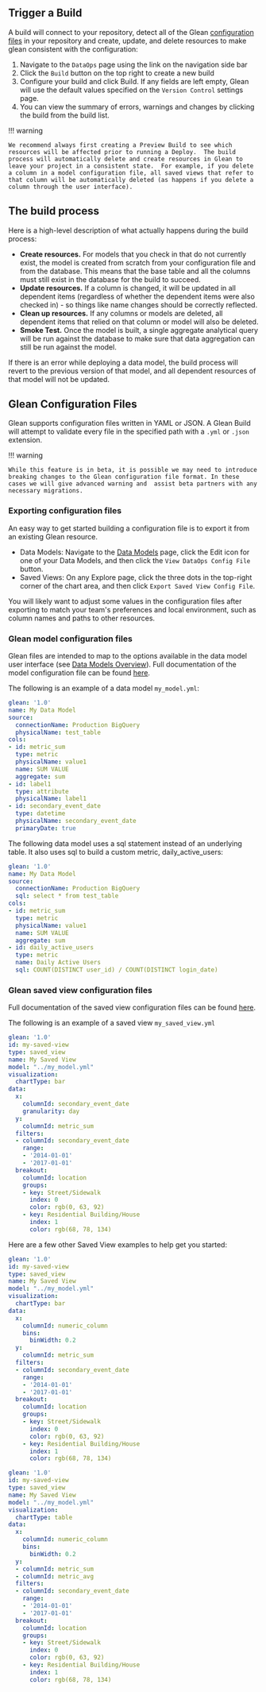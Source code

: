 ## Trigger a Build

A build will connect to your repository, detect all of the Glean [configuration files](index.md) in your repository and create, update, and delete resources to make glean consistent with the configuration:

1. Navigate to the `DataOps` page using the link on the navigation side bar
2. Click the `Build` button on the top right to create a new build
3. Configure your build and click Build.  If any fields are left empty, Glean will use the default values specified on the `Version Control` settings page.
4. You can view the summary of errors, warnings and changes by clicking the build from the build list.

!!! warning 

    We recommend always first creating a Preview Build to see which resources will be affected prior to running a Deploy.  The build process will automatically delete and create resources in Glean to leave your project in a consistent state.  For example, if you delete a column in a model configuration file, all saved views that refer to that column will be automatically deleted (as happens if you delete a column through the user interface).


## The build process

Here is a high-level description of what actually happens during the build process:

- **Create resources.** For models that you check in that do not currently exist, the model is created from scratch from your configuration file and from the database.  This means that the base table and all the columns must still exist in the database for the build to succeed.
- **Update resources.** If a column is changed, it will be updated in all dependent items (regardless of whether the dependent items were also checked in) - so things like name changes should be correctly reflected.
- **Clean up resources.** If any columns or models are deleted, all dependent items that relied on that column or model will also be deleted.
- **Smoke Test.** Once the model is built, a single aggregate analytical query will be run against the database to make sure that data aggregation can still be run against the model.

If there is an error while deploying a data model, the build process will revert to the previous version of that model, and all dependent resources of that model will not be updated.

## Glean Configuration Files

Glean supports configuration files written in YAML or JSON. A Glean Build will attempt to validate every file in the specified path with a `.yml` or `.json` extension. 

!!! warning

    While this feature is in beta, it is possible we may need to introduce breaking changes to the Glean configuration file format. In these cases we will give advanced warning and  assist beta partners with any necessary migrations.


### Exporting configuration files

An easy way to get started building a configuration file is to export it from an existing Glean resource.

- Data Models: Navigate to the [Data Models](https://glean.io/app/p/data-models) page, click the Edit icon for one of your Data Models, and then click the `View DataOps Config File` button.
- Saved Views: On any Explore page, click the three dots in the top-right corner of the chart area, and then click `Export Saved View Config File`.

You will likely want to adjust some values in the configuration files after exporting to match your team's preferences and local environment, such as column names and paths to other resources.

### Glean model configuration files

Glean files are intended to map to the options available in the data model user interface (see [Data Models Overview](../data-modeling/Data-Models-Overview.md)). Full documentation of the model configuration file can be found [here](DataOps-Configuration-Schema.md).

The following is an example of a data model `my_model.yml`:

```yaml
glean: '1.0'
name: My Data Model
source:
  connectionName: Production BigQuery
  physicalName: test_table
cols:
- id: metric_sum
  type: metric
  physicalName: value1
  name: SUM VALUE
  aggregate: sum
- id: label1
  type: attribute
  physicalName: label1
- id: secondary_event_date
  type: datetime
  physicalName: secondary_event_date
  primaryDate: true
```

The following data model uses a sql statement instead of an underlying table. It also uses sql to build a custom metric, daily_active_users:

```yaml
glean: '1.0'
name: My Data Model
source:
  connectionName: Production BigQuery
  sql: select * from test_table
cols:
- id: metric_sum
  type: metric
  physicalName: value1
  name: SUM VALUE
  aggregate: sum
- id: daily_active_users
  type: metric
  name: Daily Active Users
  sql: COUNT(DISTINCT user_id) / COUNT(DISTINCT login_date)
```

### Glean saved view configuration files

Full documentation of the saved view configuration files can be found [here](DataOps-Configuration-Schema.md).

The following is an example of a saved view `my_saved_view.yml`

```yaml
glean: '1.0'
id: my-saved-view
type: saved_view
name: My Saved View
model: "../my_model.yml"
visualization:
  chartType: bar
data:
  x:
    columnId: secondary_event_date
    granularity: day
  y:
    columnId: metric_sum
  filters:
  - columnId: secondary_event_date
    range:
    - '2014-01-01'
    - '2017-01-01'
  breakout:
    columnId: location
    groups:
    - key: Street/Sidewalk
      index: 0
      color: rgb(0, 63, 92)
    - key: Residential Building/House
      index: 1
      color: rgb(68, 78, 134)
```

Here are a few other Saved View examples to help get you started:

```yaml
glean: '1.0'
id: my-saved-view
type: saved_view
name: My Saved View
model: "../my_model.yml"
visualization:
  chartType: bar
data:
  x:
    columnId: numeric_column
    bins:
      binWidth: 0.2
  y:
    columnId: metric_sum
  filters:
  - columnId: secondary_event_date
    range:
    - '2014-01-01'
    - '2017-01-01'
  breakout:
    columnId: location
    groups:
    - key: Street/Sidewalk
      index: 0
      color: rgb(0, 63, 92)
    - key: Residential Building/House
      index: 1
      color: rgb(68, 78, 134)
```

```yaml
glean: '1.0'
id: my-saved-view
type: saved_view
name: My Saved View
model: "../my_model.yml"
visualization:
  chartType: table
data:
  x:
    columnId: numeric_column
    bins:
      binWidth: 0.2
  y:
  - columnId: metric_sum
  - columnId: metric_avg
  filters:
  - columnId: secondary_event_date
    range:
    - '2014-01-01'
    - '2017-01-01'
  breakout:
    columnId: location
    groups:
    - key: Street/Sidewalk
      index: 0
      color: rgb(0, 63, 92)
    - key: Residential Building/House
      index: 1
      color: rgb(68, 78, 134)
```
